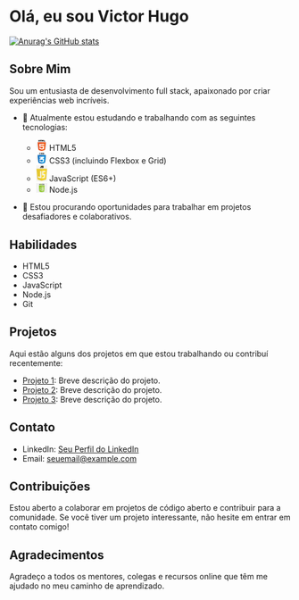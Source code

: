 # Olá, eu sou Victor Hugo

[![Anurag's GitHub stats](https://github-readme-stats.vercel.app/api?username=victorhugor)](https://github.com/anuraghazra/github-readme-stats)

## Sobre Mim
Sou um entusiasta de desenvolvimento full stack, apaixonado por criar experiências web incríveis.

- 🌱 Atualmente estou estudando e trabalhando com as seguintes tecnologias:
  - <img src="HTML.png" width="20"> HTML5
  - <img src="CSS.png" width="20"> CSS3 (incluindo Flexbox e Grid)
  - <img src="JS.png" width="20"> JavaScript (ES6+)
  - <img src="NODE.png" width="20"> Node.js

- 💼 Estou procurando oportunidades para trabalhar em projetos desafiadores e colaborativos.

## Habilidades
- HTML5
- CSS3
- JavaScript
- Node.js
- Git

## Projetos
Aqui estão alguns dos projetos em que estou trabalhando ou contribuí recentemente:

- [Projeto 1](link_para_o_projeto_1): Breve descrição do projeto.
- [Projeto 2](link_para_o_projeto_2): Breve descrição do projeto.
- [Projeto 3](link_para_o_projeto_3): Breve descrição do projeto.

## Contato
- LinkedIn: [Seu Perfil do LinkedIn](link_para_o_linkedin)
- Email: seuemail@example.com

## Contribuições
Estou aberto a colaborar em projetos de código aberto e contribuir para a comunidade. Se você tiver um projeto interessante, não hesite em entrar em contato comigo!

## Agradecimentos
Agradeço a todos os mentores, colegas e recursos online que têm me ajudado no meu caminho de aprendizado.
